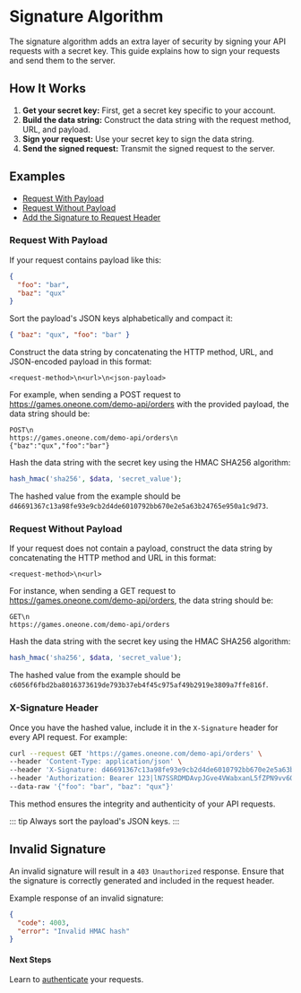 # Signature Algorithm

The signature algorithm adds an extra layer of security by signing your API requests with a secret key. This guide explains how to sign your requests and send them to the server.

## How It Works

1. **Get your secret key:** First, get a secret key specific to your account.
2. **Build the data string:** Construct the data string with the request method, URL, and payload.
3. **Sign your request:** Use your secret key to sign the data string.
4. **Send the signed request:** Transmit the signed request to the server.

## Examples

- [Request With Payload](#request-with-payload)
- [Request Without Payload](#request-without-payload)
- [Add the Signature to Request Header](#x-signature-header)

### Request With Payload

If your request contains payload like this:

```json
{
  "foo": "bar",
  "baz": "qux"
}
```

Sort the payload's JSON keys alphabetically and compact it:

```json
{ "baz": "qux", "foo": "bar" }
```

Construct the data string by concatenating the HTTP method, URL, and JSON-encoded payload in this format:

```plaintext
<request-method>\n<url>\n<json-payload>
```

For example, when sending a POST request to https://games.oneone.com/demo-api/orders with the provided payload, the data string should be:

```plaintext
POST\n
https://games.oneone.com/demo-api/orders\n
{"baz":"qux","foo":"bar"}
```

Hash the data string with the secret key using the HMAC SHA256 algorithm:

```php
hash_hmac('sha256', $data, 'secret_value');
```

The hashed value from the example should be `d46691367c13a98fe93e9cb2d4de6010792bb670e2e5a63b24765e950a1c9d73`.

### Request Without Payload

If your request does not contain a payload, construct the data string by concatenating the HTTP method and URL in this format:

```plaintext
<request-method>\n<url>
```

For instance, when sending a GET request to https://games.oneone.com/demo-api/orders, the data string should be:

```plaintext
GET\n
https://games.oneone.com/demo-api/orders
```

Hash the data string with the secret key using the HMAC SHA256 algorithm:

```php
hash_hmac('sha256', $data, 'secret_value');
```

The hashed value from the example should be `c6056f6fbd2ba8016373619de793b37eb4f45c975af49b2919e3809a7ffe816f`.

### X-Signature Header

Once you have the hashed value, include it in the `X-Signature` header for every API request. For example:

```bash
curl --request GET 'https://games.oneone.com/demo-api/orders' \
--header 'Content-Type: application/json' \
--header 'X-Signature: d46691367c13a98fe93e9cb2d4de6010792bb670e2e5a63b24765e950a1c9d73' \
--header 'Authorization: Bearer 123|lN7SSRDMDAvpJGve4VWabxanL5fZPN9vv6OCJ6IKee413ad8' \
--data-raw '{"foo": "bar", "baz": "qux"}'
```

This method ensures the integrity and authenticity of your API requests.

::: tip
Always sort the payload's JSON keys.
:::

## Invalid Signature

An invalid signature will result in a `403 Unauthorized` response. Ensure that the signature is correctly generated and included in the request header.

Example response of an invalid signature:

```json
{
  "code": 4003,
  "error": "Invalid HMAC hash"
}
```

#### Next Steps

Learn to [authenticate](/guide/authentication.md) your requests.
